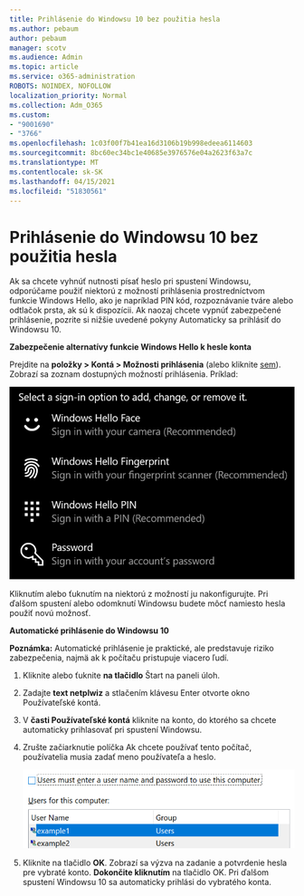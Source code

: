 ```yaml
---
title: Prihlásenie do Windowsu 10 bez použitia hesla
ms.author: pebaum
author: pebaum
manager: scotv
ms.audience: Admin
ms.topic: article
ms.service: o365-administration
ROBOTS: NOINDEX, NOFOLLOW
localization_priority: Normal
ms.collection: Adm_O365
ms.custom:
- "9001690"
- "3766"
ms.openlocfilehash: 1c03f00f7b41ea16d3106b19b998edeea6114603
ms.sourcegitcommit: 8bc60ec34bc1e40685e3976576e04a2623f63a7c
ms.translationtype: MT
ms.contentlocale: sk-SK
ms.lasthandoff: 04/15/2021
ms.locfileid: "51830561"
---
```

# <a name="sign-in-to-windows-10-without-using-a-password"></a>Prihlásenie do Windowsu 10 bez použitia hesla

Ak sa chcete vyhnúť nutnosti písať heslo pri spustení Windowsu, odporúčame použiť niektorú z možností prihlásenia prostredníctvom funkcie Windows Hello, ako je napríklad PIN kód, rozpoznávanie tváre alebo odtlačok prsta, ak sú k dispozícii. Ak naozaj chcete vypnúť zabezpečené prihlásenie, pozrite si nižšie uvedené pokyny Automaticky sa prihlásiť do Windowsu 10.

**Zabezpečenie alternatívy funkcie Windows Hello k hesle konta**

Prejdite na **položky > Kontá > Možnosti prihlásenia** (alebo kliknite [sem](ms-settings:signinoptions?activationSource=GetHelp)). Zobrazí sa zoznam dostupných možností prihlásenia. Príklad:

![Možnosti prihlásenia.](media/sign-in-options.png)

Kliknutím alebo ťuknutím na niektorú z možností ju nakonfigurujte. Pri ďalšom spustení alebo odomknutí Windowsu budete môcť namiesto hesla použiť novú možnosť. 

**Automatické prihlásenie do Windowsu 10**

**Poznámka:** Automatické prihlásenie je praktické, ale predstavuje riziko zabezpečenia, najmä ak k počítaču pristupuje viacero ľudí. 

1. Kliknite alebo ťuknite **na tlačidlo** Štart na paneli úloh.

2. Zadajte **text netplwiz** a stlačením klávesu Enter otvorte okno Používateľské kontá.

3. V **časti Používateľské kontá** kliknite na konto, do ktorého sa chcete automaticky prihlasovať pri spustení Windowsu.

4. Zrušte začiarknutie políčka Ak chcete používať tento počítač, používatelia musia zadať meno používateľa a heslo.

    ![Používatelia musia zadať možnosť používateľského mena a hesla.](media/users-must-enter-username.png)

5. Kliknite na tlačidlo **OK**. Zobrazí sa výzva na zadanie a potvrdenie hesla pre vybraté konto. **Dokončite kliknutím** na tlačidlo OK. Pri ďalšom spustení Windowsu 10 sa automaticky prihlási do vybratého konta.
